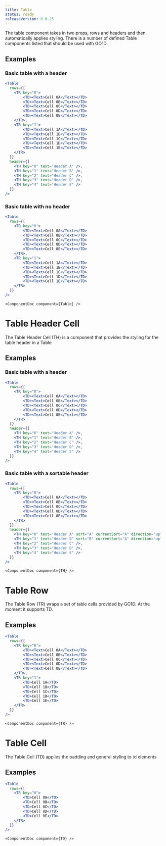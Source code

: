 ```yaml
---
title: Table
status: ready
releaseVersion: 0.0.25
---
```


The table component takes in two props, rows and headers and then automatically applies styling. There is a number of defined Table components listed that should be used with GO1D.

## Examples

### Basic table with a header

```.jsx
<Table
  rows={[
    <TR key="0">
        <TD><Text>Cell 0A</Text></TD>
        <TD><Text>Cell 0B</Text></TD>
        <TD><Text>Cell 0C</Text></TD>
        <TD><Text>Cell 0D</Text></TD>
        <TD><Text>Cell 0E</Text></TD>
    </TR>,
    <TR key="1">
        <TD><Text>Cell 1A</Text></TD>
        <TD><Text>Cell 1B</Text></TD>
        <TD><Text>Cell 1C</Text></TD>
        <TD><Text>Cell 1D</Text></TD>
        <TD><Text>Cell 1E</Text></TD>
    </TR>
  ]}
  header={[
    <TH key="0" text="Header A" />,
    <TH key="1" text="Header B" />,
    <TH key="2" text="Header C" />,
    <TH key="3" text="Header D" />,
    <TH key="4" text="Header E" />
  ]}
/>
```

### Basic table with no header

```.jsx
<Table
  rows={[
    <TR key="0">
        <TD><Text>Cell 0A</Text></TD>
        <TD><Text>Cell 0B</Text></TD>
        <TD><Text>Cell 0C</Text></TD>
        <TD><Text>Cell 0D</Text></TD>
        <TD><Text>Cell 0E</Text></TD>
    </TR>,
    <TR key="1">
        <TD><Text>Cell 1A</Text></TD>
        <TD><Text>Cell 1B</Text></TD>
        <TD><Text>Cell 1C</Text></TD>
        <TD><Text>Cell 1D</Text></TD>
        <TD><Text>Cell 1E</Text></TD>
    </TR>
  ]}
/>
```

```!jsx
<ComponentDoc component={Table} />
```

# Table Header Cell

The Table Header Cell (TH) is a component that provides the styling for the table header in a Table
## Examples

### Basic table with a header

```.jsx
<Table
  rows={[
    <TR key="0">
        <TD><Text>Cell 0A</Text></TD>
        <TD><Text>Cell 0B</Text></TD>
        <TD><Text>Cell 0C</Text></TD>
        <TD><Text>Cell 0D</Text></TD>
        <TD><Text>Cell 0E</Text></TD>
    </TR>
  ]}
  header={[
    <TH key="0" text="Header A" />,
    <TH key="1" text="Header B" />,
    <TH key="2" text="Header C" />,
    <TH key="3" text="Header D" />,
    <TH key="4" text="Header E" />
  ]}
/>
```

### Basic table with a sortable header

```.jsx
<Table
  rows={[
    <TR key="0">
        <TD><Text>Cell 0A</Text></TD>
        <TD><Text>Cell 0B</Text></TD>
        <TD><Text>Cell 0C</Text></TD>
        <TD><Text>Cell 0D</Text></TD>
        <TD><Text>Cell 0E</Text></TD>
    </TR>
  ]}
  header={[
    <TH key="0" text="Header A" sort="A" currentSort="A" direction="up"/>,
    <TH key="1" text="Header B" sort="B" currentSort="A" direction="up"/>,
    <TH key="2" text="Header C" />,
    <TH key="3" text="Header D" />,
    <TH key="4" text="Header E" />
  ]}
/>
```

```!jsx
<ComponentDoc component={TH} />
```

# Table Row

The Table Row (TR) wraps a set of table cells provided by GO1D. At the moment it supports TD.

## Examples

```.jsx
<Table
  rows={[
    <TR key="0">
        <TD><Text>Cell 0A</Text></TD>
        <TD><Text>Cell 0B</Text></TD>
        <TD><Text>Cell 0C</Text></TD>
        <TD><Text>Cell 0D</Text></TD>
        <TD><Text>Cell 0E</Text></TD>
    </TR>,
    <TR key="1">
        <TD>Cell 1A</TD>
        <TD>Cell 1B</TD>
        <TD>Cell 1C</TD>
        <TD>Cell 1D</TD>
        <TD>Cell 1E</TD>
    </TR>
  ]}
/>
```

```!jsx
<ComponentDoc component={TR} />
```

# Table Cell

The Table Cell (TD) applies the padding and general styling to td elements

## Examples

```.jsx
<Table
  rows={[
    <TR key="0">
        <TD>Cell 0A</TD>
        <TD>Cell 0B</TD>
        <TD>Cell 0C</TD>
        <TD>Cell 0D</TD>
        <TD>Cell 0E</TD>
    </TR>
  ]}
/>
```

```!jsx
<ComponentDoc component={TD} />
```